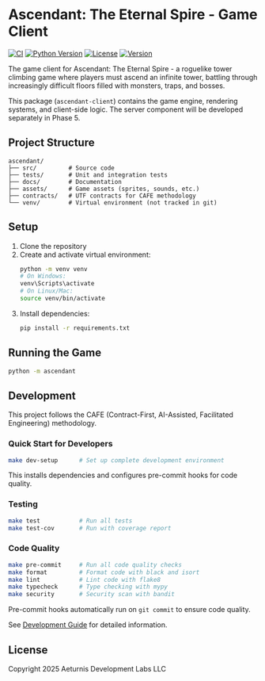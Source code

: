 # Ascendant: The Eternal Spire - Game Client

[![CI](https://github.com/Aeturnis-Development-Labs-LLC/ascendant/actions/workflows/ci.yml/badge.svg)](https://github.com/Aeturnis-Development-Labs-LLC/ascendant/actions/workflows/ci.yml)
[![Python Version](https://img.shields.io/badge/python-3.10%20%7C%203.11%20%7C%203.12-blue)](https://www.python.org/)
[![License](https://img.shields.io/badge/license-Proprietary-red)](LICENSE)
[![Version](https://img.shields.io/badge/version-0.8.0-green)](VERSION)

The game client for Ascendant: The Eternal Spire - a roguelike tower climbing game where players must ascend an infinite tower, battling through increasingly difficult floors filled with monsters, traps, and bosses.

This package (`ascendant-client`) contains the game engine, rendering systems, and client-side logic. The server component will be developed separately in Phase 5.

## Project Structure

```
ascendant/
├── src/         # Source code
├── tests/       # Unit and integration tests
├── docs/        # Documentation
├── assets/      # Game assets (sprites, sounds, etc.)
├── contracts/   # UTF contracts for CAFE methodology
└── venv/        # Virtual environment (not tracked in git)
```

## Setup

1. Clone the repository
2. Create and activate virtual environment:
   ```bash
   python -m venv venv
   # On Windows:
   venv\Scripts\activate
   # On Linux/Mac:
   source venv/bin/activate
   ```
3. Install dependencies:
   ```bash
   pip install -r requirements.txt
   ```

## Running the Game

```bash
python -m ascendant
```

## Development

This project follows the CAFE (Contract-First, AI-Assisted, Facilitated Engineering) methodology.

### Quick Start for Developers

```bash
make dev-setup      # Set up complete development environment
```

This installs dependencies and configures pre-commit hooks for code quality.

### Testing

```bash
make test           # Run all tests
make test-cov       # Run with coverage report
```

### Code Quality

```bash
make pre-commit     # Run all code quality checks
make format         # Format code with black and isort
make lint           # Lint code with flake8
make typecheck      # Type checking with mypy
make security       # Security scan with bandit
```

Pre-commit hooks automatically run on `git commit` to ensure code quality.

See [Development Guide](docs/DEVELOPMENT.md) for detailed information.

## License

Copyright 2025 Aeturnis Development Labs LLC
